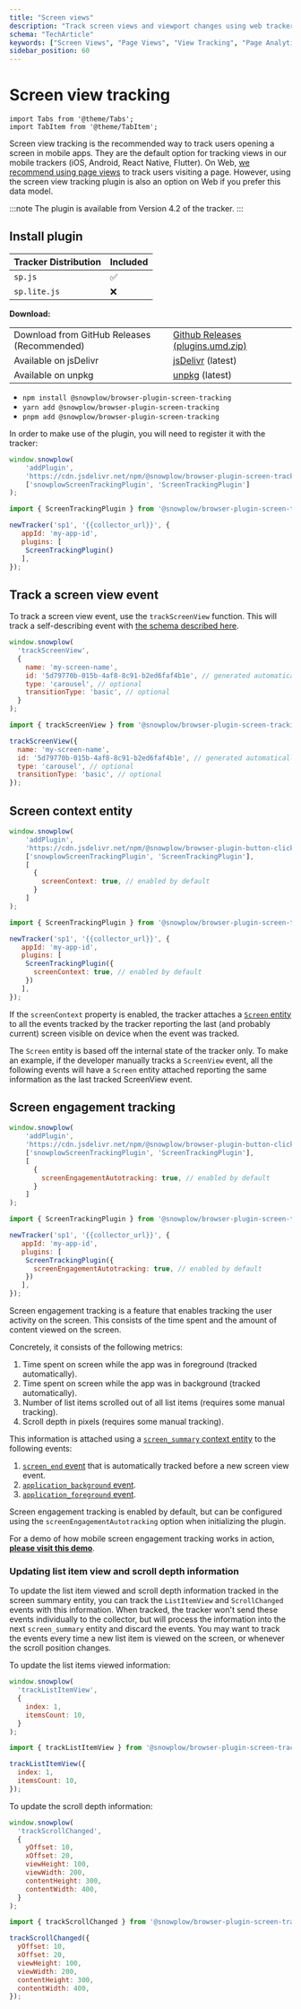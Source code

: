 ```yaml
---
title: "Screen views"
description: "Track screen views and viewport changes using web trackers for behavioral analytics in single-page apps."
schema: "TechArticle"
keywords: ["Screen Views", "Page Views", "View Tracking", "Page Analytics", "Navigation Tracking", "View Events"]
sidebar_position: 60
---
```


# Screen view tracking

```mdx-code-block
import Tabs from '@theme/Tabs';
import TabItem from '@theme/TabItem';
```

Screen view tracking is the recommended way to track users opening a screen in mobile apps.
They are the default option for tracking views in our mobile trackers (iOS, Android, React Native, Flutter).
On Web, [we recommend using page views](/docs/sources/trackers/web-trackers/tracking-events/page-views/index.md) to track users visiting a page.
However, using the screen view tracking plugin is also an option on Web if you prefer this data model.

:::note
The plugin is available from Version 4.2 of the tracker.
:::

## Install plugin

<Tabs groupId="platform" queryString>
<TabItem value="js" label="JavaScript (tag)" default>

| Tracker Distribution | Included |
|----------------------|----------|
| `sp.js`              | ✅        |
| `sp.lite.js`         | ❌        |

**Download:**

<table>
  <tbody>
    <tr>
      <td>Download from GitHub Releases (Recommended)</td>
      <td>
        <a href="https://github.com/snowplow/snowplow-javascript-tracker/releases">Github Releases (plugins.umd.zip)</a>
      </td>
    </tr>
    <tr>
      <td>Available on jsDelivr</td>
      <td>
        <a href="https://cdn.jsdelivr.net/npm/@snowplow/browser-plugin-screen-tracking@latest/dist/index.umd.min.js">jsDelivr</a> (latest)
      </td>
    </tr>
    <tr>
      <td>Available on unpkg</td>
      <td>
        <a href="https://unpkg.com/@snowplow/browser-plugin-screen-tracking@latest/dist/index.umd.min.js">unpkg</a> (latest)
      </td>
    </tr>
  </tbody>
</table>

</TabItem>
<TabItem value="browser" label="Browser (npm)">

- `npm install @snowplow/browser-plugin-screen-tracking`
- `yarn add @snowplow/browser-plugin-screen-tracking`
- `pnpm add @snowplow/browser-plugin-screen-tracking`

</TabItem>
</Tabs>

In order to make use of the plugin, you will need to register it with the tracker:

<Tabs groupId="platform" queryString>
<TabItem value="js" label="JavaScript (tag)" default>

```javascript
window.snowplow(
    'addPlugin',
    'https://cdn.jsdelivr.net/npm/@snowplow/browser-plugin-screen-tracking@latest/dist/index.umd.min.js',
    ['snowplowScreenTrackingPlugin', 'ScreenTrackingPlugin']
);
```

</TabItem>
<TabItem value="browser" label="Browser (npm)">

```javascript
import { ScreenTrackingPlugin } from '@snowplow/browser-plugin-screen-tracking';

newTracker('sp1', '{{collector_url}}', {
   appId: 'my-app-id',
   plugins: [
    ScreenTrackingPlugin()
   ],
});
```

</TabItem>
</Tabs>


## Track a screen view event

To track a screen view event, use the `trackScreenView` function.
This will track a self-describing event with [the schema described here](/docs/events/ootb-data/page-and-screen-view-events/index.md#screen-view-events).

<Tabs groupId="platform" queryString>
<TabItem value="js" label="JavaScript (tag)" default>

```javascript
window.snowplow(
  'trackScreenView',
  {
    name: 'my-screen-name',
    id: '5d79770b-015b-4af8-8c91-b2ed6faf4b1e', // generated automatically if not provided
    type: 'carousel', // optional
    transitionType: 'basic', // optional
  }
);
```

</TabItem>
<TabItem value="browser" label="Browser (npm)">

```javascript
import { trackScreenView } from '@snowplow/browser-plugin-screen-tracking';

trackScreenView({
  name: 'my-screen-name',
  id: '5d79770b-015b-4af8-8c91-b2ed6faf4b1e', // generated automatically if not provided
  type: 'carousel', // optional
  transitionType: 'basic', // optional
});
```

</TabItem>
</Tabs>

## Screen context entity

<Tabs groupId="platform" queryString>
<TabItem value="js" label="JavaScript (tag)" default>

```javascript
window.snowplow(
    'addPlugin',
    'https://cdn.jsdelivr.net/npm/@snowplow/browser-plugin-button-click-tracking@latest/dist/index.umd.min.js',
    ['snowplowScreenTrackingPlugin', 'ScreenTrackingPlugin'],
    [
      {
        screenContext: true, // enabled by default
      }
    ]
);
```

</TabItem>
<TabItem value="browser" label="Browser (npm)">

```javascript
import { ScreenTrackingPlugin } from '@snowplow/browser-plugin-screen-tracking';

newTracker('sp1', '{{collector_url}}', {
   appId: 'my-app-id',
   plugins: [
    ScreenTrackingPlugin({
      screenContext: true, // enabled by default
    })
   ],
});
```

</TabItem>
</Tabs>

If the `screenContext` property is enabled, the tracker attaches a [`Screen` entity](http://iglucentral.com/schemas/com.snowplowanalytics.mobile/screen/jsonschema/1-0-0) to all the events tracked by the tracker reporting the last (and probably current) screen visible on device when the event was tracked.

The `Screen` entity is based off the internal state of the tracker only. To make an example, if the developer manually tracks a `ScreenView` event, all the following events will have a `Screen` entity attached reporting the same information as the last tracked ScreenView event.

## Screen engagement tracking

<Tabs groupId="platform" queryString>
<TabItem value="js" label="JavaScript (tag)" default>

```javascript
window.snowplow(
    'addPlugin',
    'https://cdn.jsdelivr.net/npm/@snowplow/browser-plugin-button-click-tracking@latest/dist/index.umd.min.js',
    ['snowplowScreenTrackingPlugin', 'ScreenTrackingPlugin'],
    [
      {
        screenEngagementAutotracking: true, // enabled by default
      }
    ]
);
```

</TabItem>
<TabItem value="browser" label="Browser (npm)">

```javascript
import { ScreenTrackingPlugin } from '@snowplow/browser-plugin-screen-tracking';

newTracker('sp1', '{{collector_url}}', {
   appId: 'my-app-id',
   plugins: [
    ScreenTrackingPlugin({
      screenEngagementAutotracking: true, // enabled by default
    })
   ],
});
```

</TabItem>
</Tabs>


Screen engagement tracking is a feature that enables tracking the user activity on the screen.
This consists of the time spent and the amount of content viewed on the screen.

Concretely, it consists of the following metrics:

1. Time spent on screen while the app was in foreground (tracked automatically).
2. Time spent on screen while the app was in background (tracked automatically).
3. Number of list items scrolled out of all list items (requires some manual tracking).
4. Scroll depth in pixels (requires some manual tracking).

This information is attached using a [`screen_summary` context entity](/docs/events/ootb-data/page-activity-tracking/index.md#screen-summary-entity) to the following events:

1. [`screen_end` event](/docs/events/ootb-data/page-activity-tracking/index.md#screen-end-event) that is automatically tracked before a new screen view event.
2. [`application_background` event](/docs/events/ootb-data/mobile-lifecycle-events/index.md#background-event).
3. [`application_foreground` event](/docs/events/ootb-data/mobile-lifecycle-events/index.md#foreground-event).

Screen engagement tracking is enabled by default, but can be configured using the `screenEngagementAutotracking` option when initializing the plugin.

For a demo of how mobile screen engagement tracking works in action, **[please visit this demo](https://snowplow-incubator.github.io/mobile-screen-engagement-demo/)**.

### Updating list item view and scroll depth information

To update the list item viewed and scroll depth information tracked in the screen summary entity, you can track the `ListItemView` and `ScrollChanged` events with this information.
When tracked, the tracker won't send these events individually to the collector, but will process the information into the next `screen_summary` entity and discard the events.
You may want to track the events every time a new list item is viewed on the screen, or whenever the scroll position changes.

To update the list items viewed information:

<Tabs groupId="platform" queryString>
<TabItem value="js" label="JavaScript (tag)" default>

```javascript
window.snowplow(
  'trackListItemView',
  {
    index: 1,
    itemsCount: 10,
  }
);
```

</TabItem>
<TabItem value="browser" label="Browser (npm)">

```javascript
import { trackListItemView } from '@snowplow/browser-plugin-screen-tracking';

trackListItemView({
  index: 1,
  itemsCount: 10,
});
```

</TabItem>
</Tabs>

To update the scroll depth information:

<Tabs groupId="platform" queryString>
<TabItem value="js" label="JavaScript (tag)" default>

```javascript
window.snowplow(
  'trackScrollChanged',
  {
    yOffset: 10,
    xOffset: 20,
    viewHeight: 100,
    viewWidth: 200,
    contentHeight: 300,
    contentWidth: 400,
  }
);
```

</TabItem>
<TabItem value="browser" label="Browser (npm)">

```javascript
import { trackScrollChanged } from '@snowplow/browser-plugin-screen-tracking';

trackScrollChanged({
  yOffset: 10,
  xOffset: 20,
  viewHeight: 100,
  viewWidth: 200,
  contentHeight: 300,
  contentWidth: 400,
});
```

</TabItem>
</Tabs>
